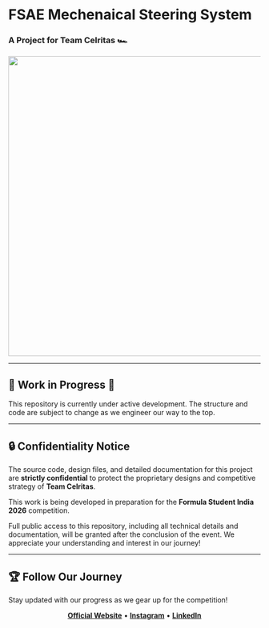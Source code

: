 # FSAE Mechenaical Steering System 
### A Project for Team Celritas 🏎️

<p align="center">
  <img src="https://user-images.githubusercontent.com/26426463/223730018-090995f3-529b-4654-9bdd-02755e114565.gif" width="600">
</p>

---

## 🚧 Work in Progress 🚧

This repository is currently under active development. The structure and code are subject to change as we engineer our way to the top.

---

## 🔒 Confidentiality Notice

The source code, design files, and detailed documentation for this project are **strictly confidential** to protect the proprietary designs and competitive strategy of **Team Celritas**.

This work is being developed in preparation for the **Formula Student India 2026** competition.

Full public access to this repository, including all technical details and documentation, will be granted after the conclusion of the event. We appreciate your understanding and interest in our journey!

---

## 🏆 Follow Our Journey

Stay updated with our progress as we gear up for the competition!

<p align="center">
  <a href=
"https://studio-kappa-steel.vercel.app/"><strong>Official Website</strong></a> •
  <a href="[YOUR_INSTAGRAM_LINK]"><strong>Instagram</strong></a> •
  <a href="[YOUR_LINKEDIN_LINK]"><strong>LinkedIn</strong></a>
</p>
